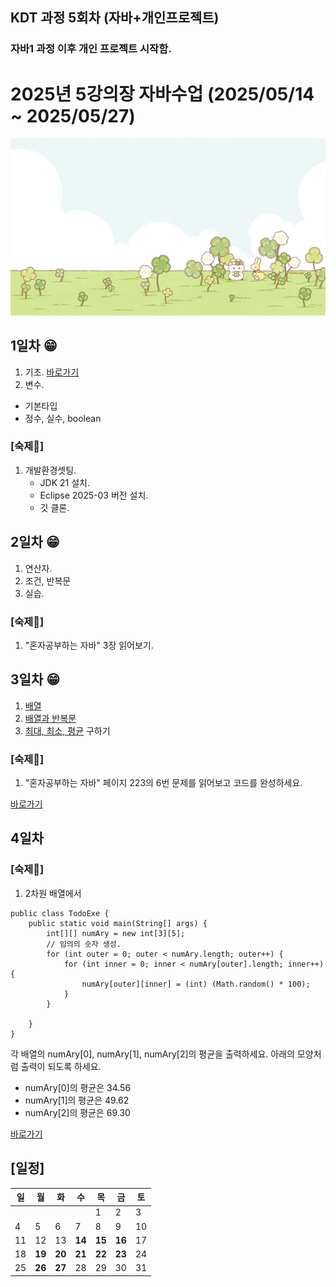## KDT 과정 5회차 (자바+개인프로젝트) 
### 자바1 과정 이후 개인 프로젝트 시작함.


# 2025년 5강의장 자바수업 (2025/05/14 ~ 2025/05/27)
![main](https://github.com/changholee2010/HelloWorld/blob/master/HelloWorld/images/nice.jpeg)

## **1일차** 😁
1. 기초. [바로가기](https://github.com/changholee2010/HelloWorld/blob/master/HelloWorld/src/com/yedam/condition/IfExe.java)
2. 변수.
  - 기본타입
  - 정수, 실수, boolean
  
### [숙제🛒]
1. 개발환경셋팅.
   - JDK 21 설치.
   - Eclipse 2025-03 버전 설치.
   - 깃 클론.


## **2일차** 😁
1. 연산자.
2. 조건, 반복문
3. 실습.

### [숙제🛒]
1. "혼자공부하는 자바" 3장 읽어보기.

## **3일차** 😁
1. [배열]
2. [배열과 반복문]
3. [최대, 최소, 평균] 구하기

[배열]: https://github.com/changholee2010/HelloWorld/blob/master/HelloWorld/src/com/yedam/ref/NullExe.java
[배열과 반복문]: https://github.com/changholee2010/HelloWorld/blob/master/HelloWorld/src/com/yedam/ref/ArrayExe.java
[최대, 최소, 평균]: https://github.com/changholee2010/HelloWorld/blob/master/HelloWorld/src/com/yedam/ref/ArrayExe1.java

### [숙제🛒]
1. "혼자공부하는 자바" 페이지 223의 6번 문제를 읽어보고 코드를 완성하세요.

[바로가기](https://github.com/changholee2010/HelloWorld/blob/master/HelloWorld/src/com/yedam/ref/TodoExe.java)

## **4일차** 


### [숙제🛒]
1. 2차원 배열에서
```
public class TodoExe {
	public static void main(String[] args) {
		int[][] numAry = new int[3][5];
		// 임의의 숫자 생성.
		for (int outer = 0; outer < numAry.length; outer++) {
			for (int inner = 0; inner < numAry[outer].length; inner++) {
				numAry[outer][inner] = (int) (Math.random() * 100);
			}
		}

	}
}
```

각 배열의 numAry[0], numAry[1], numAry[2]의 평균을 출력하세요.
아래의 모양처럼 출력이 되도록 하세요.
- numAry[0]의 평균은 34.56
- numAry[1]의 평균은 49.62
- numAry[2]의 평균은 69.30


[바로가기](https://github.com/changholee2010/HelloWorld/blob/master/HelloWorld/src/com/yedam/ref/app/TodoExe.java)

## [일정]
|일|월|화|수|목|금|토|
|---|---|---|---|---|---|---|
| | | | |1|2|3|
|4|5|6|7|8|9|10|
|11|12|13|**14**|**15**|**16**|17|
|18|**19**|**20**|**21**|**22**|**23**|24|
|25|**26**|**27**|28|29|30|31|
